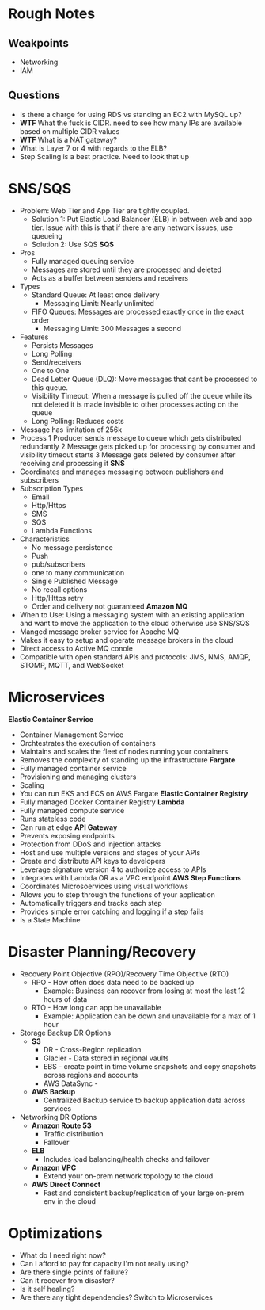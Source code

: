 # Rough Notes

## Weakpoints
* Networking
* IAM

## Questions 
* Is there a charge for using RDS vs standing an EC2 with MySQL up?
* **WTF** What the fuck is CIDR.  need to see how many IPs are available based on multiple CIDR values
* **WTF** What is a NAT gateway?
* What is Layer 7 or 4 with regards to the ELB?
* Step Scaling is a best practice.  Need to look that up 

# SNS/SQS
* Problem: Web Tier and App Tier are tightly coupled.
    * Solution 1: Put Elastic Load Balancer (ELB) in between web and app tier.  Issue with this is that if there are any network issues, use queueing
    * Solution 2: Use SQS 
**SQS**
* Pros
    * Fully managed queuing service
    * Messages are stored until they are processed and deleted
    * Acts as a buffer between senders and receivers
* Types
    * Standard Queue: At least once delivery
        * Messaging Limit: Nearly unlimited
    * FIFO Queues: Messages are processed exactly once in the exact order
        * Messaging Limit: 300 Messages a second 
* Features
    * Persists Messages
    * Long Polling
    * Send/receivers
    * One to One
    * Dead Letter Queue (DLQ): Move messages that cant be processed to this queue.
    * Visibility Timeout: When a message is pulled off the queue while its not deleted it is made invisible to other processes acting on the queue
    * Long Polling: Reduces costs 
* Message has limitation of 256k
* Process
    1 Producer sends message to queue which gets distributed redundantly
    2 Message gets picked up for processing by consumer and visibility timeout starts
    3 Message gets deleted by consumer after receiving and processing it
**SNS**
* Coordinates and manages messaging between publishers and subscribers
* Subscription Types
    * Email
    * Http/Https
    * SMS
    * SQS
    * Lambda Functions
* Characteristics
    * No message persistence
    * Push 
    * pub/subscribers
    * one to many communication
    * Single Published Message
    * No recall options
    * Http/Https retry
    * Order and delivery not guaranteed
**Amazon MQ**
* When to Use: Using a messaging system with an existing application and want to move the application to the cloud otherwise use SNS/SQS
* Manged message broker service for Apache MQ
* Makes it easy to setup and operate message brokers in the cloud
* Direct access to Active MQ conole
* Compatible with open standard APIs and protocols: JMS, NMS, AMQP, STOMP, MQTT, and WebSocket

    
# Microservices
**Elastic Container Service**
* Container Management Service
* Orchtestrates the execution of containers
* Maintains and scales the fleet of nodes running your containers
* Removes the complexity of standing up the infrastructure
**Fargate**
* Fully managed container service
* Provisioning and managing clusters
* Scaling
* You can run EKS and ECS on AWS Fargate
**Elastic Container Registry**
* Fully managed Docker Container Registry
**Lambda**
* Fully managed compute service
* Runs stateless code
* Can run at edge
**API Gateway**
* Prevents exposing endpoints
* Protection from DDoS and injection attacks
* Host and use multiple versions and stages of your APIs
* Create and distribute API keys to developers
* Leverage signature version 4 to authorize access to APIs
* Integrates with Lambda OR as a VPC endpoint 
**AWS Step Functions**
* Coordinates Microsoervices using visual workflows
* Allows you to step through the functions of your application
* Automatically triggers and tracks each step
* Provides simple error catching and logging if a step fails
* Is a State Machine 

# Disaster Planning/Recovery 
* Recovery Point Objective (RPO)/Recovery Time Objective (RTO)
    * RPO - How often does data need to be backed up
        * Example: Business can recover from losing at most the last 12 hours of data
    * RTO - How long can app be unavailable
        * Example: Application can be down and unavailable for a max of 1 hour
* Storage Backup DR Options
    * **S3**
        * DR - Cross-Region replication
        * Glacier - Data stored in regional vaults
        * EBS - create point in time volume snapshots and copy snapshots across regions and accounts
        * AWS DataSync - 
    * **AWS Backup**
        * Centralized Backup service to backup application data across services
* Networking DR Options
    * **Amazon Route 53** 
        * Traffic distribution
        * Fallover
    * **ELB**
        * Includes load balancing/health checks and failover
    * **Amazon VPC**
        * Extend your on-prem network topology to the cloud
    * **AWS Direct Connect**
        * Fast and consistent backup/replication of your large on-prem env in the cloud
    
# Optimizations
* What do I need right now?
* Can I afford to pay for capacity I'm not really using?
* Are there single points of failure?
* Can it recover from disaster?
* Is it self healing? 
* Are there any tight dependencies? Switch to Microservices

